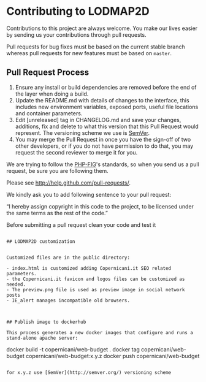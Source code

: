 # Contributing to LODMAP2D

Contributions to this project are always welcome. You make our lives easier by
sending us your contributions through pull requests.

Pull requests for bug fixes must be based on the current stable branch whereas
pull requests for new features must be based on `master`.



## Pull Request Process

1. Ensure any install or build dependencies are removed before the end of the layer when doing a 
   build.
2. Update the README.md with details of changes to the interface, this includes new environment 
   variables, exposed ports, useful file locations and container parameters.
3. Edit [unreleased] tag in CHANGELOG.md and save your changes, additions, fix and delete to what this version that this
   Pull Request would represent. The versioning scheme we use is [SemVer](http://semver.org/).
4. You may merge the Pull Request in once you have the sign-off of two other developers, or if you 
   do not have permission to do that, you may request the second reviewer to merge it for you.

We are trying to follow the [PHP-FIG](http://www.php-fig.org)'s standards, so
when you send us a pull request, be sure you are following them.

Please see http://help.github.com/pull-requests/.

We kindly ask you to add following sentence to your pull request:

“I hereby assign copyright in this code to the project, to be licensed under the same terms as the rest of the code.”


Before submitting a pull request clean your code and test it
```

## LODMAP2D customization


Customized files are in the public directory:

- index.html is customized adding Copernicani.it SEO related parameters.
- the Copernicani.it favicon and logos files can be customized as needed. 
- The preview.png file is used as preview image in social network posts
- IE_alert manages incompatible old browsers.



## Publish image to dockerhub

This process generates a new docker images that configure and runs a stand-alone apache server:

```
docker build -t copernicani/web-budget  .
docker tag copernicani/web-budget copernicani/web-budget:x.y.z
docker push copernicani/web-budget
```

for x.y.z use [SemVer](http://semver.org/) versioning scheme
